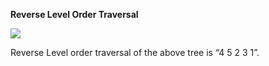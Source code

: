 **Reverse Level Order Traversal**

<img src="https://www.geeksforgeeks.org/wp-content/uploads/2009/06/tree122.gif"/>

Reverse Level order traversal of the above tree is “4 5 2 3 1”.
